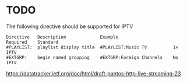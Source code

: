 # TODO
The following directive should be supported for IPTV

    Directive	Description	            Example	                    Required	Standard
    #PLAYLIST:	playlist display title	#PLAYLIST:Music TV	        1×	        IPTV
    #EXTGRP:    begin named grouping	#EXTGRP:Foreign Channels    No	        IPTV

https://datatracker.ietf.org/doc/html/draft-pantos-http-live-streaming-23